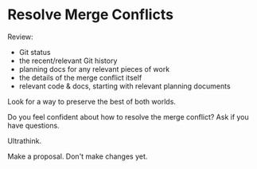 # Resolve Merge Conflicts

Review:
- Git status
- the recent/relevant Git history
- planning docs for any relevant pieces of work
- the details of the merge conflict itself
- relevant code & docs, starting with relevant planning documents

Look for a way to preserve the best of both worlds.

Do you feel confident about how to resolve the merge conflict? Ask if you have questions.

Ultrathink.

Make a proposal. Don't make changes yet.

